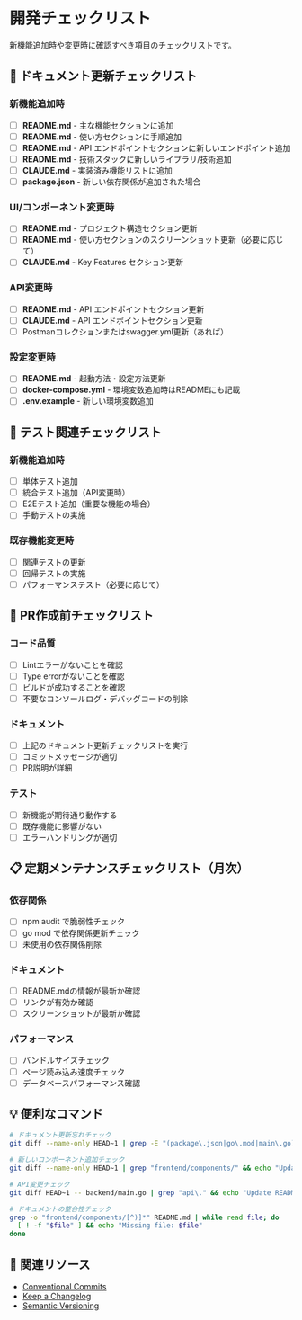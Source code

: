 # 開発チェックリスト

新機能追加時や変更時に確認すべき項目のチェックリストです。

## 📝 ドキュメント更新チェックリスト

### 新機能追加時
- [ ] **README.md** - 主な機能セクションに追加
- [ ] **README.md** - 使い方セクションに手順追加
- [ ] **README.md** - API エンドポイントセクションに新しいエンドポイント追加
- [ ] **README.md** - 技術スタックに新しいライブラリ/技術追加
- [ ] **CLAUDE.md** - 実装済み機能リストに追加
- [ ] **package.json** - 新しい依存関係が追加された場合

### UI/コンポーネント変更時
- [ ] **README.md** - プロジェクト構造セクション更新
- [ ] **README.md** - 使い方セクションのスクリーンショット更新（必要に応じて）
- [ ] **CLAUDE.md** - Key Features セクション更新

### API変更時
- [ ] **README.md** - API エンドポイントセクション更新
- [ ] **CLAUDE.md** - API エンドポイントセクション更新
- [ ] Postmanコレクションまたはswagger.yml更新（あれば）

### 設定変更時
- [ ] **README.md** - 起動方法・設定方法更新
- [ ] **docker-compose.yml** - 環境変数追加時はREADMEにも記載
- [ ] **.env.example** - 新しい環境変数追加

## 🧪 テスト関連チェックリスト

### 新機能追加時
- [ ] 単体テスト追加
- [ ] 統合テスト追加（API変更時）
- [ ] E2Eテスト追加（重要な機能の場合）
- [ ] 手動テストの実施

### 既存機能変更時
- [ ] 関連テストの更新
- [ ] 回帰テストの実施
- [ ] パフォーマンステスト（必要に応じて）

## 🔄 PR作成前チェックリスト

### コード品質
- [ ] Lintエラーがないことを確認
- [ ] Type errorがないことを確認
- [ ] ビルドが成功することを確認
- [ ] 不要なコンソールログ・デバッグコードの削除

### ドキュメント
- [ ] 上記のドキュメント更新チェックリストを実行
- [ ] コミットメッセージが適切
- [ ] PR説明が詳細

### テスト
- [ ] 新機能が期待通り動作する
- [ ] 既存機能に影響がない
- [ ] エラーハンドリングが適切

## 📋 定期メンテナンスチェックリスト（月次）

### 依存関係
- [ ] npm audit で脆弱性チェック
- [ ] go mod で依存関係更新チェック
- [ ] 未使用の依存関係削除

### ドキュメント
- [ ] README.mdの情報が最新か確認
- [ ] リンクが有効か確認
- [ ] スクリーンショットが最新か確認

### パフォーマンス
- [ ] バンドルサイズチェック
- [ ] ページ読み込み速度チェック
- [ ] データベースパフォーマンス確認

## 💡 便利なコマンド

```bash
# ドキュメント更新忘れチェック
git diff --name-only HEAD~1 | grep -E "(package\.json|go\.mod|main\.go)" && echo "Consider updating README.md"

# 新しいコンポーネント追加チェック  
git diff --name-only HEAD~1 | grep "frontend/components/" && echo "Update README project structure"

# API変更チェック
git diff HEAD~1 -- backend/main.go | grep "api\." && echo "Update README API endpoints"

# ドキュメントの整合性チェック
grep -o "frontend/components/[^)]*" README.md | while read file; do
  [ ! -f "$file" ] && echo "Missing file: $file"
done
```

## 🔗 関連リソース

- [Conventional Commits](https://www.conventionalcommits.org/)
- [Keep a Changelog](https://keepachangelog.com/)
- [Semantic Versioning](https://semver.org/)